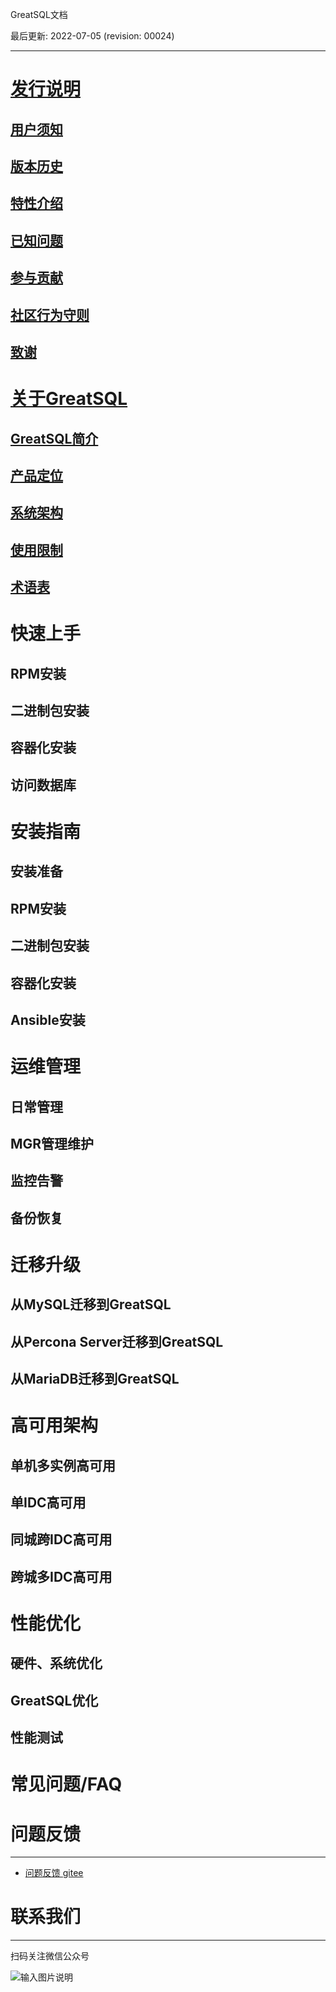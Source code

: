 GreatSQL文档

最后更新: 2022-07-05 (revision: 00024)

---
# [发行说明](./1-docs-intro/1-docs-intro.md)
## [用户须知](./1-docs-intro/1-1-notes-to-users.md)
## [版本历史](./1-docs-intro/1-2-release-history.md)
## [特性介绍](./1-docs-intro/1-3-greatsql-features.md)
## [已知问题](./1-docs-intro/1-4-issues-known.md)
## [参与贡献](./1-docs-intro/1-5-contribute-to-greatsql.md)
## [社区行为守则](./1-docs-intro/1-6-community-rules.md)
## [致谢](./1-docs-intro/1-7-thanks.md)

# [关于GreatSQL](./2-about-greatsql/2-about-greatsql.md)
## [GreatSQL简介](./2-about-greatsql/2-1-greatsql-brief-intro.md)
## [产品定位](./2-about-greatsql/2-2-greatsql-product-positioning.md)
## [系统架构](./2-about-greatsql/2-3-greatsql-arch.md)
## [使用限制](./2-about-greatsql/2-4-greatsql-limitations.md)
## [术语表](./2-about-greatsql/2-5-greatsql-glossary.md)

# 快速上手
## RPM安装
## 二进制包安装
## 容器化安装
## 访问数据库

# 安装指南
## 安装准备
## RPM安装
## 二进制包安装
## 容器化安装
## Ansible安装

# 运维管理
## 日常管理
## MGR管理维护
## 监控告警
## 备份恢复

# 迁移升级
## 从MySQL迁移到GreatSQL
## 从Percona Server迁移到GreatSQL
## 从MariaDB迁移到GreatSQL

# 高可用架构
## 单机多实例高可用
## 单IDC高可用
## 同城跨IDC高可用
## 跨城多IDC高可用

# 性能优化
## 硬件、系统优化
## GreatSQL优化
## 性能测试

# 常见问题/FAQ

# 问题反馈
---
- [问题反馈 gitee](https://gitee.com/GreatSQL/GreatSQL-Doc/issues)


# 联系我们
---

扫码关注微信公众号

![输入图片说明](https://images.gitee.com/uploads/images/2021/0802/141935_2ea2c196_8779455.jpeg "greatsql社区-wx-qrcode-0.5m.jpg")
